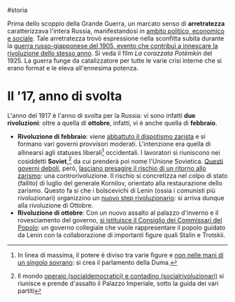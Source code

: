 #storia 

Prima dello scoppio della Grande Guerra, un marcato senso di **arretratezza** caratterizzava l'intera Russia, manifestandosi in <u>ambito politico, economico e sociale</u>. Tale arretratezza trovò espressione nella sconfitta subita durante la <u>guerra russo-giapponese del 1905, evento che contribuì a innescare la rivoluzione dello stesso anno</u>. Si veda il film _La corazzata Potëmkin_ del 1925.
La guerra funge da catalizzatore per tutte le varie crisi interne che si erano format e le eleva all'ennesima potenza. 

# Il '17, anno di svolta

L'anno del 1917 è l'anno di svolta per la Russia: vi sono infatti **due rivoluzioni**: oltre a quella di **ottobre**, infatti, vi è anche quella di **febbraio**. 
- **Rivoluzione di febbraio**: viene <u>abbattuto il dispotismo zarista</u> e si formano vari governi provvisori moderati. L'intenzione era quella di allinearsi agli statuses liberali[^1] occidentali. I lavoratori si riuniscono nei cosiddetti **Soviet**,[^2] da cui prenderà poi nome l'Unione Sovietica. <u>Questi governi deboli</u>, però, <u>lasciano presagire il rischio di un ritorno allo zarismo</u>: una controrivoluzione. Il rischio si concretizza nel colpo di stato (fallito) di luglio del generale Kornilov, orientato alla restaurazione dello zarismo. Questo fa si che i bolscevichi di Lenin (ossia i comunisti più rivoluzionari) organizzino un <u>nuovo step rivoluzionario</u>: si arriva dunque alla rivoluzione di Ottobre.
- **Rivoluzione di ottobre**: Con un nuovo assalto al palazzo d'inverno e il rovesciamento del governo, <u>si istituisce il Consiglio dei Commissari del Popolo</u>: un governo collegiale che vuole rappresentare il popolo guidato da Lenin con la collaborazione di importanti figure quali Stalin e Trotskii.

[^1]: In linea di massima, il potere è diviso tra varie figure e <u>non nelle mani di un singolo sovrano</u>: si crea il parlamento della Duma. 
[^2]: Il mondo <u>operaio (socialdemocratici) e contadino (socialrivoluzionari)</u> si riunisce e prende d'assalto il Palazzo Imperiale, sotto la guida dei vari partiti